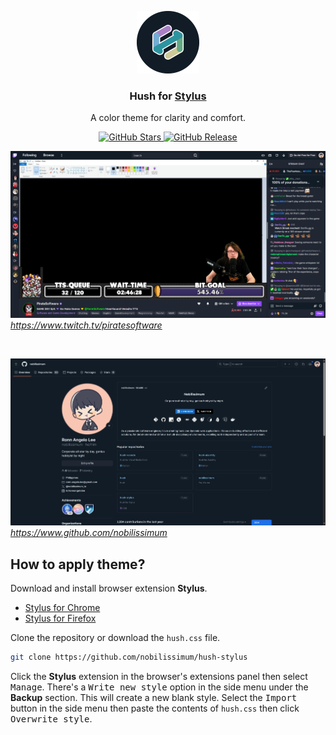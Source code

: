 <p align="center">
  <img alt="Hush Logo" src="assets/logo.png" width="100" height="100">
</p>

<h3 align="center">Hush for <a href="https://chromewebstore.google.com/detail/stylus/clngdbkpkpeebahjckkjfobafhncgmne" target="_blank">Stylus</a></h3>

<p align="center">A color theme for clarity and comfort.</p>

<p align="center">
  <a href="https://github.com/nobilissimum/hush-stylus/stargazers">
    <img alt="GitHub Stars" src="https://img.shields.io/github/stars/nobilissimum/hush-stylus?colorA=202733&colorB=cec999&style=for-the-badge">
  </a>
  <a href="https://github.com/nobilissimum/hush-stylus/releases">
    <img alt="GitHub Release" src="https://img.shields.io/github/v/release/nobilissimum/hush-stylus?colorA=202733&colorB=65a884&style=for-the-badge">
  </a>
</p>

![Twitch preview](assets/preview_twitch.png)
_https://www.twitch.tv/piratesoftware_

<br />

![Twitch preview](assets/preview_github.png)
_https://www.github.com/nobilissimum_

## How to apply theme?

Download and install browser extension **Stylus**.

- <a href="https://chromewebstore.google.com/detail/stylus/clngdbkpkpeebahjckkjfobafhncgmne" target="_blank">Stylus for Chrome</a>
- <a href="https://addons.mozilla.org/en-US/firefox/addon/styl-us" target="_blank">Stylus for Firefox</a>

Clone the repository or download the `hush.css` file.

```sh
git clone https://github.com/nobilissimum/hush-stylus
```

Click the **Stylus** extension in the browser's extensions panel then select <kbd>Manage</kbd>. There's a <kbd>Write new style</kbd> option in the side menu under the **Backup** section. This will create a new blank style. Select the <kbd>Import</kbd> button in the side menu then paste the contents of `hush.css` then click <kbd>Overwrite style</kbd>.
